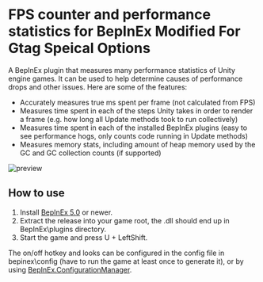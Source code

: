 # FPS counter and performance statistics for BepInEx Modified For Gtag Speical Options
A BepInEx plugin that measures many performance statistics of Unity engine games. It can be used to help determine causes of performance drops and other issues. Here are some of the features:
- Accurately measures true ms spent per frame (not calculated from FPS)
- Measures time spent in each of the steps Unity takes in order to render a frame (e.g. how long all Update methods took to run collectively)
- Measures time spent in each of the installed BepInEx plugins (easy to see performance hogs, only counts code running in Update methods)
- Measures memory stats, including amount of heap memory used by the GC and GC collection counts (if supported)

![preview](https://user-images.githubusercontent.com/39247311/77855748-c1764780-71f2-11ea-8e8e-0e9a35d9866b.png)

## How to use
1. Install [BepInEx 5.0](https://github.com/BepInEx/BepInEx) or newer.
2. Extract the release into your game root, the .dll should end up in BepInEx\plugins directory.
3. Start the game and press U + LeftShift.

The on/off hotkey and looks can be configured in the config file in bepinex\config (have to run the game at least once to generate it), or by using [BepInEx.ConfigurationManager](https://github.com/BepInEx/BepInEx.ConfigurationManager).
